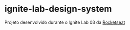 # ignite-lab-design-system

Projeto desenvolvido durante o Ignite Lab 03 da [Rocketseat](https://github.com/Rocketseat)
